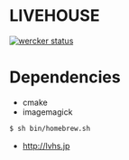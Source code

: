 LIVEHOUSE
=========

[![wercker status](https://app.wercker.com/status/b8dcf528c8afdf578fc87e4dc2ccd915/m "wercker status")](https://app.wercker.com/project/bykey/b8dcf528c8afdf578fc87e4dc2ccd915)

# Dependencies

- cmake
- imagemagick

```sh
$ sh bin/homebrew.sh
```

* http://lvhs.jp
